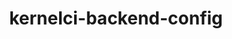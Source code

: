 ---
parent_project: kernelci
permalink: /engineering/projects/kernelci/kernelci-backend-config/
project_link_name: kernelci-backend-config
project_stats: 'true'
project_url: https://github.com/kernelci/kernelci-backend-config
title: kernelci-backend-config
display: "false"
---